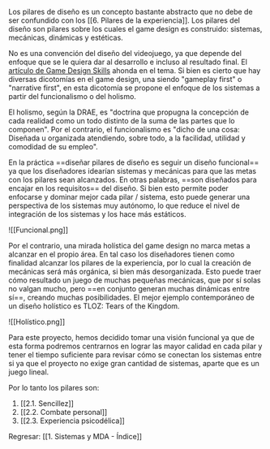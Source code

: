 
Los pilares de diseño es un concepto bastante abstracto que no debe de ser confundido con los [[6. Pilares de la experiencia]]. Los pilares del diseño son pilares sobre los cuales el game design es construido: sistemas, mecánicas, dinámicas y estéticas.

No es una convención del diseño del videojuego, ya que depende del enfoque que se le quiera dar al desarrollo e incluso al resultado final. El [artículo de Game Design Skills](https://gamedesignskills.com/game-design/design-pillars/) ahonda en el tema. Si bien es cierto que hay diversas dicotomías en el game design, una siendo "gameplay first" o "narrative first", en esta dicotomía se propone el enfoque de los sistemas a partir del funcionalismo o del holismo. 

El holismo, según la DRAE, es "doctrina que propugna la concepción de cada realidad como un todo distinto de la suma de las partes que lo componen". Por el contrario, el funcionalismo es "dicho de una cosa: Diseñada u organizada atendiendo, sobre todo, a la facilidad, utilidad y comodidad de su empleo".

En la práctica ==diseñar pilares de diseño es seguir un diseño funcional== ya que los diseñadores idearían sistemas y mecánicas para que las metas con los pilares sean alcanzados. En otras palabras, ==son diseñados para encajar en los requisitos== del diseño. Si bien esto permite poder enfocarse y dominar mejor cada pilar / sistema, esto puede generar una perspectiva de los sistemas muy autónomo, lo que reduce el nivel de integración de los sistemas y los hace más estáticos.

![[Funcional.png]]

Por el contrario, una mirada holística del game design no marca metas a alcanzar en el propio área. En tal caso los diseñadores tienen como finalidad alcanzar los pilares de la experiencia, por lo cual la creación de mecánicas será más orgánica, si bien más desorganizada. Esto puede traer cómo resultado un juego de muchas pequeñas mecánicas, que por sí solas no valgan mucho, pero ==en conjunto generan muchas dinámicas entre sí==, creando muchas posibilidades. El mejor ejemplo contemporáneo de un diseño holístico es TLOZ: Tears of the Kingdom.

![[Holístico.png]]

Para este proyecto, hemos decidido tomar una visión funcional ya que de esta forma podremos centrarnos en lograr las mayor calidad en cada pilar y tener el tiempo suficiente para revisar cómo se conectan los sistemas entre si ya que el proyecto no exige gran cantidad de sistemas, aparte que es un juego lineal. 

Por lo tanto los pilares son:

1. [[2.1. Sencillez]]
2. [[2.2. Combate personal]]
3. [[2.3. Experiencia psicodélica]]


Regresar: [[1. Sistemas y MDA - Índice]]
